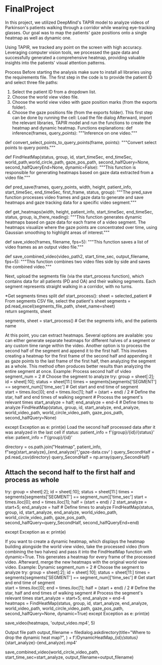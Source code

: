 # FinalProject
In this project, we utilized DeepMind's TAPIR model to analyze videos of Parkinson's patients walking through a corridor while wearing eye-tracking glasses. Our goal was to map the patients' gaze positions onto a single heatmap as well as dynamic one.

Using TAPIR, we tracked any point on the screen with high accuracy. Leveraging computer vision tools, we processed the gaze data and successfully generated a comprehensive heatmap, providing valuable insights into the patients' visual attention patterns.

Process
Before starting the analysis make sure to install all libraries using the requirements file.
The first step in the code is to provide the patient ID and select three file paths:
1.	Select the patient ID from a dropdown list.
2.	Choose the world view video file.
3.	Choose the world view video with gaze position marks (from the exports folder).
4.	Choose the gaze positions file (from the exports folder).
This first step can be done by running the cell: Load the file dialog
Afterward, import the relevant libraries, TAPIR model and run the functions to create the heatmap and dynamic heatmap.
Functions explanations:
def inference(frames, query_points):
    """Inference on one video."""

def convert_select_points_to_query_points(frame, points):
    """Convert select points to query points."""

def FindHeatMap(status, group, id, start_timeSec, end_timeSec, world_path,world_circle_path, gaze_pos_path, second_halfQuery=None, second_halfQueryEnd=None, dynamic=False):
    """This function is responsible for generating heatmaps based on gaze data extracted from a video file."""

def pred_save(frames, query_points, width, height, patient_info, start_timeSec, end_timeSec, first_frame, status, group):
    """The pred_save function processes video frames and gaze data to generate and save heatmaps and gaze tracking data for a specific video segment."""

def get_heatmaps(width, height, patient_info, start_timeSec, end_timeSec, status, group, is_there_reading):
    """This function generates dynamic heatmaps based on gaze data for each frame of a video segment. The heatmaps visualize
    where the gaze points are concentrated over time, using Gaussian smoothing to highlight areas of interest."""

def save_video(frames, filename, fps=5):
    """This function saves a list of video frames as an output video file."""

def save_combined_video(video_path2, start_time_sec, output_filename, fps=5):
    """This function combines two video files side by side and saves the combined video."""




Next, upload the segments file (via the start_process function), which contains data for all patients (PD and OA) and their walking segments. Each segment represents straight walking in a corridor, with no turns.

*Get segments times split
def start_process():
    sheet = selected_patient                                                # From segments CSV file, select the patient's sheet
    segments = pd.read_excel(segments_file_path, sheet_name=sheet)  
    return segments, sheet

segments, sheet = start_process()                                           # Get the segments info, and the patients name

At this point, you can extract heatmaps. Several options are available: you can either generate separate heatmaps for different halves of a segment or any custom time range within the video. Another option is to process the second half of the segment and append it to the first half. This involves creating a heatmap for the first frame of the second half and appending it as gaze points to the last frame of the first half, then analyzing the segment as a whole. This method often produces better results than analyzing the entire segment at once.
Example:
Process second half of video
segment_num = 2                                                             # Choose the segment to analyze
try:
    group = sheet[:2]; id = sheet[:10];  status = sheet[11:]
    times = segments[segments['SEGMENT'] == segment_num]['time_sec']        # Get start and end time of segment    
    start = times.iloc[0]; end = times.iloc[1]; half = (start + end) / 2    # Define the star, half and end times of walking segment
    # Process the segment's relevant times
    start_analyze = half; end_analyze = end-4                               # Define times to analyze
    FindHeatMap(status, group, id, start_analyze, end_analyze, world_video_path, world_circle_video_path, gaze_pos_path, second_halfQuery=None)

except Exception as e:
    print(e)
Load the second half processed data after it was analyzed in the last cell
if status:
    patient_info = f'{group}/{id}/{status}'
else:
    patient_info = f'{group}/{id}'

directory = os.path.join("Heatmap", patient_info, f"seg{start_analyze}_{end_analyze}",'gaze-data.csv' )
query_SecondHalf = pd.read_csv(directory)
query_SecondHalf = np.array(query_SecondHalf)

## Attach the second half to the first half and process as whole
try:
    group = sheet[:2]; id = sheet[:10];  status = sheet[11:]
    times = segments[segments['SEGMENT'] == segment_num]['time_sec']
    start = times.iloc[0]; end = times.iloc[1]; half = (start + end) / 2
    start_analyze = start+5; end_analyze = half                                # Define times to analyze
    FindHeatMap(status, group, id, start_analyze, end_analyze, world_video_path, world_circle_video_path, gaze_pos_path, second_halfQuery=query_SecondHalf, second_halfQueryEnd=end)

except Exception as e:
    print(e)

If you want to create a dynamic heatmap, which displays the heatmap building alongside the world view video, take the processed video (from combining the two halves) and pass it into the FindHeatMap function with dynamic=True. This generates a heatmap for every frame of the processed video. Afterward, merge the new heatmaps with the original world view video.
Example:
Dynamic
segment_num = 2                                                             # Choose the segment to analyze
try:
    group = sheet[:2]; id = sheet[:10];  status = sheet[11:]
    times = segments[segments['SEGMENT'] == segment_num]['time_sec']        # Get start and end time of segment    
    start = times.iloc[0]; end = times.iloc[1]; half = (start + end) / 2    # Define the star, half and end times of walking segment
    # Process the segment's relevant times
    start_analyze = start+5; end_analyze = end-4               
    heatmaps = FindHeatMap(status, group, id, start_analyze, end_analyze, world_video_path, world_circle_video_path, gaze_pos_path, second_halfQuery=None, dynamic=True)
except Exception as e:
    print(e)

save_video(heatmaps, 'output_video.mp4', 5)

Output file path
output_filename = filedialog.askdirectory(title="Where to drop the dynamic heat map?",
) + f'/DynamicHeatMap_{id}_{status}_{start_analyze}-{end_analyze}.mp4'

save_combined_video(world_circle_video_path, start_time_sec=start_analyze, output_filename=output_filename)


